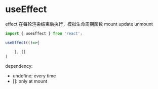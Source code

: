 # useEffect

effect 在每轮渲染结束后执行，模拟生命周期函数
mount
update
unmount

```js
import { useEffect } from 'react';

useEffect(()=>{

    }, []
)
```
dependency:
- undefine:  every time
- []: only at mount

